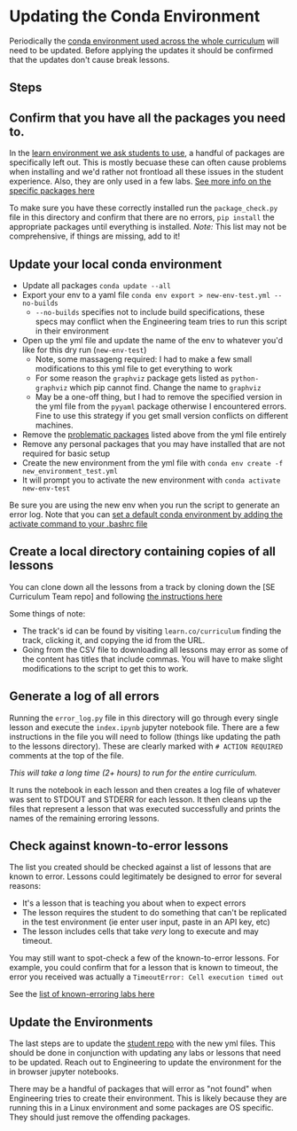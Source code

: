 # Updating the Conda Environment

Periodically the [conda environment used across the whole curriculum](https://github.com/learn-co-curriculum/dsc-data-science-env) will need to be updated. Before applying the updates it should be confirmed that the updates don't cause break lessons.

## Steps

## Confirm that you have all the packages you need to.
In the [learn environment we ask students to use](https://github.com/learn-co-curriculum/dsc-data-science-env), a handful of packages are specifically left out. This is mostly becuase these can often cause problems when installing and we'd rather not frontload all these issues in the student experience. Also, they are only used in a few labs. [See more info on the specific packages here](https://docs.google.com/document/d/1io_-mqILBstaDNEwyovwrS9TIHvLMP6bEpk_oOb88hc/edit?usp=sharing)

To make sure you have these correctly installed run the `package_check.py` file in this directory and confirm that there are no errors, `pip install` the appropriate packages until everything is installed. _Note:_ This list may not be comprehensive, if things are missing, add to it!

## Update your local conda environment
* Update all packages `conda update --all`
* Export your env to a yaml file `conda env export > new-env-test.yml --no-builds`
  * `--no-builds` specifies not to include build specifications, these specs may conflict when the Engineering team tries to run this script in their environment
* Open up the yml file and update the name of the env to whatever you'd like for this dry run (`new-env-test`)
  * Note, some massageng required: I had to make a few small modifications to this yml file to get everything to work
  * For some reason the `graphviz` package gets listed as `python-graphviz` which pip cannot find. Change the name to `graphviz`
  * May be a one-off thing, but I had to remove the specified version in the yml file from the `pyyaml` package otherwise I encountered errors. Fine to use this strategy if you get small version conflicts on different machines.
* Remove the [problematic packages](https://docs.google.com/document/d/1io_-mqILBstaDNEwyovwrS9TIHvLMP6bEpk_oOb88hc/edit?usp=sharing) listed above from the yml file entirely
* Remove any personal packages that you may have installed that are not required for basic setup
* Create the new environment from the yml file with `conda env create -f new_environment_test.yml`
* It will prompt you to activate the new environment with `conda activate new-env-test`

Be sure you are using the new env when you run the script to generate an error log. Note that you can [set a default conda environment by adding the activate command to your .bashrc file](https://stackoverflow.com/questions/35575286/change-default-environment-in-anaconda)

## Create a local directory containing copies of all lessons
You can clone down all the lessons from a track by cloning down the [SE Curriculum Team repo] and following [the instructions here](https://github.com/learn-co-curriculum/curriculum-team/tree/master/scripts)

Some things of note:
* The track's id can be found by visiting `learn.co/curriculum` finding the track, clicking it, and copying the id from the URL.
* Going from the CSV file to downloading all lessons may error as some of the content has titles that include commas. You will have to make slight modifications to the script to get this to work.

## Generate a log of all errors
Running the `error_log.py` file in this directory will go through every single lesson and execute the `index.ipynb` jupyter notebook file. There are a few instructions in the file you will need to follow (things like updating the path to the lessons directory). These are clearly marked with `# ACTION REQUIRED` comments at the top of the file.

*This will take a long time (2+ hours) to run for the entire curriculum.* 

It runs the notebook in each lesson and then creates a log file of whatever was sent to STDOUT and STDERR for each lesson. It then cleans up the files that represent a lesson that was executed successfully and prints the names of the remaining erroring lessons.

## Check against known-to-error lessons
The list you created should be checked against a list of lessons that are known to error. Lessons could legitimately be designed to error for several reasons:
* It's a lesson that is teaching you about when to expect errors
* The lesson requires the student to do something that can't be replicated in the test environment (ie enter user input, paste in an API key, etc)
* The lesson includes cells that take _very_ long to execute and may timeout.

You may still want to spot-check a few of the known-to-error lessons. For example, you could confirm that for a lesson that is known to timeout, the error you received was actually a `TimeoutError: Cell execution timed out`

See the [list of known-erroring labs here](known-to-error.md)

## Update the Environments
The last steps are to update the [student repo](https://github.com/learn-co-curriculum/dsc-data-science-env) with the new yml files. This should be done in conjunction with updating any labs or lessons that need to be updated. Reach out to Engineering to update the environment for the in browser jupyter notebooks.

There may be a handful of packages that will error as "not found" when Engineering tries to create their environment. This is likely because they are running this in a Linux environment and some packages are OS specific. They should just remove the offending packages. 
